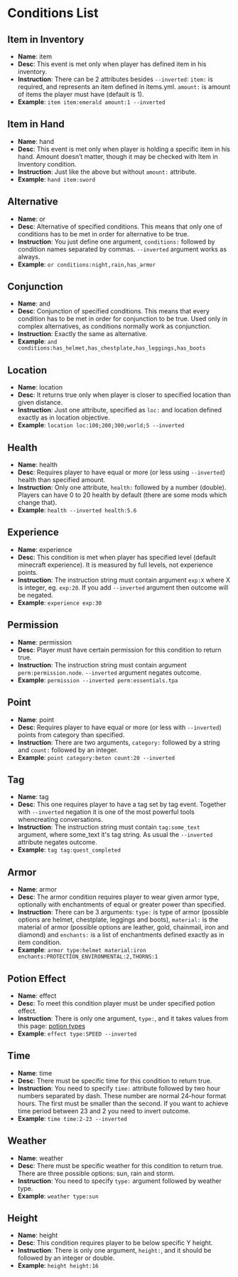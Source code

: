 Conditions List
==============

Item in Inventory
----------------

* **Name**: item
* **Desc**: This event is met only when player has defined item in his inventory.
* **Instruction**: There can be 2 attributes besides `--inverted`: `item:` is required, and represents an item defined in items.yml. `amount:` is amount of items the player must have (default is 1).
* **Example**: `item item:emerald amount:1 --inverted`

Item in Hand
----------------

* **Name**: hand
* **Desc**: This event is met only when player is holding a specific item in his hand. Amount doesn’t matter, though it may be checked with Item in Inventory condition.
* **Instruction**: Just like the above but without `amount:` attribute.
* **Example**: `hand item:sword`

Alternative
----------------

* **Name**: or
* **Desc**: Alternative of specified conditions. This means that only one of conditions has to be met in order for alternative to be true.
* **Instruction**: You just define one argument, `conditions:` followed by condition names separated by commas. `--inverted` argument works as always.
* **Example**: `or conditions:night,rain,has_armor`

Conjunction
----------------

* **Name**: and
* **Desc**: Conjunction of specified conditions. This means that every condition has to be met in order for conjunction to be true. Used only in complex alternatives, as conditions normally work as conjunction.
* **Instruction**: Exactly the same as alternative.
* **Example**: `and conditions:has_helmet,has_chestplate,has_leggings,has_boots`

Location
-------------

* **Name**: location
* **Desc**: It returns true only when player is closer to specified location than given distance.
* **Instruction**: Just one attribute, specified as `loc:` and location defined exactly as in location objective.
* **Example**: `location loc:100;200;300;world;5 --inverted`

Health
-----------------

* **Name**: health
* **Desc**: Requires player to have equal or more (or less using `--inverted`) health than specified amount.
* **Instruction**: Only one attribute, `health:` followed by a number (double). Players can have 0 to 20 health by default (there are some mods which change that).
* **Example**: `health --inverted health:5.6`

Experience
-----------------

* **Name**: experience
* **Desc**: This condition is met when player has specified level (default minecraft experience). It is measured by full levels, not experience points.
* **Instruction**: The instruction string must contain argument `exp:X` where X is integer, eg. `exp:20`. If you add `--inverted` argument then outcome will be negated.
* **Example**: `experience exp:30`

Permission
-----------------

* **Name**: permission
* **Desc**: Player must have certain permission for this condition to return true.
* **Instruction**: The instruction string must contain argument `perm:permission.node`. `--inverted` argument negates outcome.
* **Example**: `permission --inverted perm:essentials.tpa`

Point
-----------------

* **Name**: point
* **Desc**: Requires player to have equal or more (or less with `--inverted`) points from category than specified.
* **Instruction**: There are two arguments, `category:` followed by a string and `count:` followed by an integer.
* **Example**: `point category:beton count:20 --inverted`

Tag
----------------

* **Name**: tag
* **Desc**: This one requires player to have a tag set by tag event. Together with `--inverted` negation it is one of the most powerful tools whencreating conversations.
* **Instruction**: The instruction string must contain `tag:some_text` argument, where some_text it's tag string. As usual the `--inverted` attribute negates outcome.
* **Example**: `tag tag:quest_completed`

Armor
----------------

* **Name**: armor
* **Desc**: The armor condition requires player to wear given armor type, optionally with enchantments of equal or greater power than specified.
* **Instruction**: There can be 3 arguments: `type:` is type of armor (possible options are helmet, chestplate, leggings and boots), `material:` is the material of armor (possible options are leather, gold, chainmail, iron and diamond) and `enchants:` is a list of enchantments defined exactly as in item condition.
* **Example**: `armor type:helmet material:iron enchants:PROTECTION_ENVIRONMENTAL:2,THORNS:1`

Potion Effect
----------------

* **Name**: effect
* **Desc**: To meet this condition player must be under specified potion effect.
* **Instruction**: There is only one argument, `type:`, and it takes values from this page: [potion types](http://jd.bukkit.org/rb/apidocs/org/bukkit/entity/EntityType.html)
* **Example**: `effect type:SPEED --inverted`

Time
----------------

* **Name**: time
* **Desc**: There must be specific time for this condition to return true.
* **Instruction**: You need to specify `time:` attribute followed by two hour numbers separated by dash. These number are normal 24-hour format hours. The first must be smaller than the second. If you want to achieve time period between 23 and 2 you need to invert outcome.
* **Example**: `time time:2-23 --inverted`

Weather
----------------

* **Name**: weather
* **Desc**: There must be specific weather for this condition to return true. There are three possible options: sun, rain and storm.
* **Instruction**: You need to specify `type:` argument followed by weather type.
* **Example**: `weather type:sun`

Height
----------------

* **Name**: height
* **Desc**: This condition requires player to be below specific Y height.
* **Instruction**: There is only one argument, `height:`, and it should be followed by an integer or double.
* **Example**: `height height:16`
